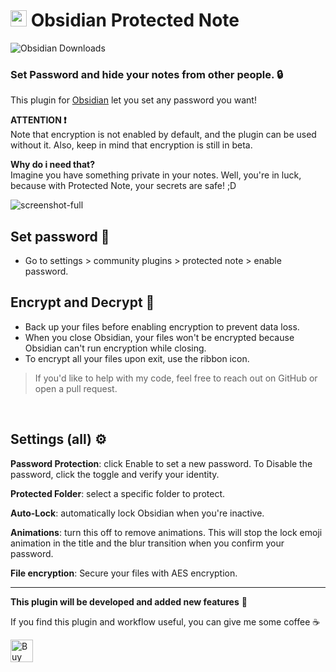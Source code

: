 # <img height="26"  style="height: 26px; max-width: 100%;" src="https://upload.wikimedia.org/wikipedia/commons/thumb/1/10/2023_Obsidian_logo.svg/1200px-2023_Obsidian_logo.svg.png"  > Obsidian Protected Note

![Obsidian Downloads](https://img.shields.io/badge/dynamic/json?logo=obsidian&color=%23483699&label=downloads&query=%24%5B%22protected-note%22%5D.downloads&url=https%3A%2F%2Fraw.githubusercontent.com%2Fobsidianmd%2Fobsidian-releases%2Fmaster%2Fcommunity-plugin-stats.json)

### Set Password and hide your notes from other people. 🔒

This plugin for [Obsidian](https://obsidian.md/) let you set any password you want!

**ATTENTION ❗** \
Note that encryption is not enabled by default, and the plugin can be used without it. Also, keep in mind that encryption is still in beta.

**Why do i need that?** \
Imagine you have something private in your notes. Well, you're in luck, because with Protected Note, your secrets are safe! ;D

![screenshot-full](https://sun9-75.userapi.com/impg/yxoep7oJW71jyiVbX5FqQf0_b2XHTm81BhE4UA/LlQPHCwZdWI.jpg?size=1130x799&quality=95&sign=463771f135303a6d367a1d6b2353ce6c&type=album)

## Set password 🔑

-   Go to settings > community plugins > protected note > enable password.

## Encrypt and Decrypt 💾

-   Back up your files before enabling encryption to prevent data loss.
-   When you close Obsidian, your files won't be encrypted because Obsidian can't run encryption while closing.
-   To encrypt all your files upon exit, use the ribbon icon.

> If you'd like to help with my code, feel free to reach out on GitHub or open a pull request.

</br>

## Settings (all) ⚙

**Password Protection**: click Enable to set a new password. To Disable the password, click the toggle and verify your identity.

**Protected Folder**: select a specific folder to protect.

**Auto-Lock**: automatically lock Obsidian when you're inactive.

**Animations**: turn this off to remove animations. This will stop the lock emoji animation in the title and the blur transition when you confirm your password.

**File encryption**: Secure your files with AES encryption.

---

**This plugin will be developed and added new features** 🧬

If you find this plugin and workflow useful, you can give me some coffee ☕

[<img height="36" style="height: 36px; max-width: 100%;" src="https://cdn.buymeacoffee.com/buttons/v2/default-red.png"  alt="Buy Me a Coffee at ko-fi.com">](https://buymeacoffee.com/gadgihanovm)
